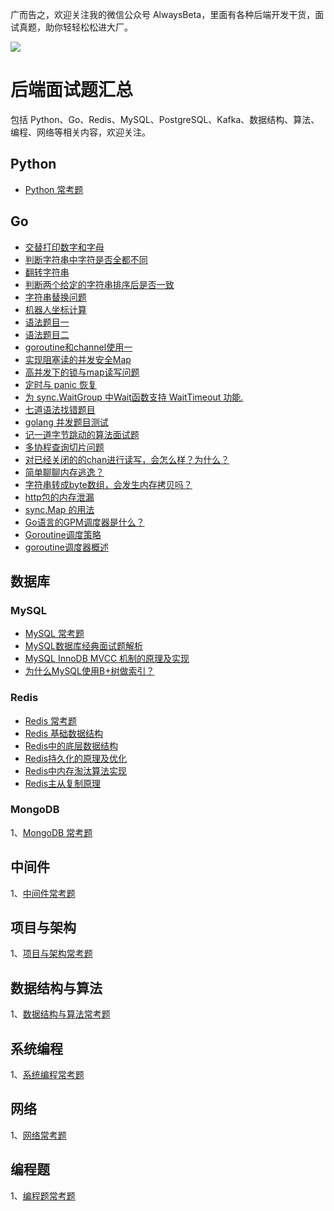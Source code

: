 广而告之，欢迎关注我的微信公众号 AlwaysBeta，里面有各种后端开发干货，面试真题，助你轻轻松松进大厂。

![](http://ww1.sinaimg.cn/large/0061a0TTgy1gaqr087j9xj3076076wex.jpg)

### 

# 后端面试题汇总

包括 Python、Go、Redis、MySQL、PostgreSQL、Kafka、数据结构、算法、编程、网络等相关内容，欢迎关注。

## Python

- [Python 常考题](https://github.com/yongxinz/backend-interview/tree/master/Python)

## Go
- [交替打印数字和字母](Go/q001.md)
- [判断字符串中字符是否全都不同](Go/q002.md)
- [翻转字符串](Go/q003.md)
- [判断两个给定的字符串排序后是否一致](Go/q004.md)
- [字符串替换问题](Go/q005.md)
- [机器人坐标计算](Go/q006.md)
- [语法题目一](Go/q007.md)
- [语法题目二](Go/q008.md)
- [goroutine和channel使用一](Go/q009.md)
- [实现阻塞读的并发安全Map](Go/q010.md)
- [高并发下的锁与map读写问题](Go/q011.md)
- [定时与 panic 恢复](Go/q012.md)
- [为 sync.WaitGroup 中Wait函数支持 WaitTimeout 功能.](Go/q013.md)
- [七道语法找错题目](Go/q014.md)
- [golang 并发题目测试](Go/q015.md)
- [记一道字节跳动的算法面试题](Go/q016.md)
- [多协程查询切片问题](Go/q017.md)
- [对已经关闭的的chan进行读写，会怎么样？为什么？](Go/q018.md)
- [简单聊聊内存逃逸？](Go/q019.md)
- [字符串转成byte数组，会发生内存拷贝吗？](Go/q020.md)
- [http包的内存泄漏](Go/q021.md)
- [sync.Map 的用法](Go/q022.md)
- [Go语言的GPM调度器是什么？](Go/go-gpm.md)
- [Goroutine调度策略](Go/go-scheduler.md)
- [goroutine调度器概述](Go/go-scheduler-base.md)

## 数据库
### MySQL

- [MySQL 常考题](https://github.com/yongxinz/backend-interview/tree/master/MySQL)
- [MySQL数据库经典面试题解析](MySQL/mysql-interview.md)
- [MySQL InnoDB MVCC 机制的原理及实现](MySQL/mysql-mvcc.md)
- [为什么MySQL使用B+树做索引？](MySQL/mysql-index-b-plus.md)

### Redis

- [Redis 常考题](https://github.com/yongxinz/backend-interview/tree/master/Redis)
- [Redis 基础数据结构](Redis/redis.md)
- [Redis中的底层数据结构](Redis/redis-data-structure.md)
- [Redis持久化的原理及优化](Redis/redis-rdb.md)
- [Redis中内存淘汰算法实现](Redis/redis-policy.md)
- [Redis主从复制原理](Redis/redis-master-slave.md)

### MongoDB

1、[MongoDB 常考题](https://github.com/yongxinz/backend-interview/tree/master/MongoDB)

## 中间件

1、[中间件常考题]()

## 项目与架构

1、[项目与架构常考题]()

## 数据结构与算法

1、[数据结构与算法常考题](https://github.com/yongxinz/backend-interview/tree/master/%E6%95%B0%E6%8D%AE%E7%BB%93%E6%9E%84%E4%B8%8E%E7%AE%97%E6%B3%95)

## 系统编程

1、[系统编程常考题](https://github.com/yongxinz/backend-interview/tree/master/%E7%B3%BB%E7%BB%9F%E7%BC%96%E7%A8%8B)

## 网络

1、[网络常考题](https://github.com/yongxinz/backend-interview/tree/master/%E7%BD%91%E7%BB%9C)

## 编程题

1、[编程题常考题](https://github.com/yongxinz/backend-interview/tree/master/%E7%BC%96%E7%A8%8B%E9%A2%98)
